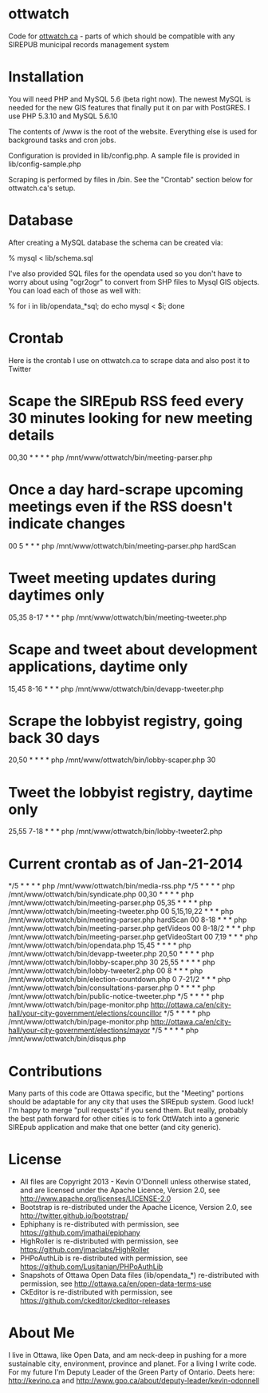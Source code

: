 ottwatch
========

Code for <a href="http://ottwatch.ca">ottwatch.ca</a> - parts of which should be compatible with any SIREPUB municipal records management system

Installation
============

You will need PHP and MySQL 5.6 (beta right now). The newest MySQL is needed for the new GIS features that
finally put it on par with PostGRES. I use PHP 5.3.10 and MySQL 5.6.10

The contents of /www is the root of the website. Everything else is used for background tasks and cron jobs.

Configuration is provided in lib/config.php. A sample file is provided in lib/config-sample.php

Scraping is performed by files in /bin. See the "Crontab" section below for ottwatch.ca's setup.

Database
========

After creating a MySQL database the schema can be created via:

  % mysql < lib/schema.sql

I've also provided SQL files for the opendata used so you don't have to worry about using "ogr2ogr" to convert from
SHP files to Mysql GIS objects. You can load each of those as well with:

  % for i in lib/opendata_*sql; do echo mysql < $i; done

Crontab
=======

Here is the crontab I use on ottwatch.ca to scrape data and also post it to Twitter

  # Scape the SIREpub RSS feed every 30 minutes looking for new meeting details
  
  00,30 * * * * php /mnt/www/ottwatch/bin/meeting-parser.php
  
  # Once a day hard-scrape upcoming meetings even if the RSS doesn't indicate changes
  
  00 5 * * * php /mnt/www/ottwatch/bin/meeting-parser.php hardScan
  
  # Tweet meeting updates during daytimes only
  
  05,35 8-17 * * * php /mnt/www/ottwatch/bin/meeting-tweeter.php
  
  # Scape and tweet about development applications, daytime only
  
  15,45 8-16 * * * php /mnt/www/ottwatch/bin/devapp-tweeter.php
  
  # Scrape the lobbyist registry, going back 30 days
  
  20,50 * * * * php /mnt/www/ottwatch/bin/lobby-scaper.php 30
  
  # Tweet the lobbyist registry, daytime only
  
  25,55 7-18 * * * php /mnt/www/ottwatch/bin/lobby-tweeter2.php


  # Current crontab as of Jan-21-2014
  */5 * * * * php /mnt/www/ottwatch/bin/media-rss.php
  */5 * * * * php /mnt/www/ottwatch/bin/syndicate.php
  00,30 * * * * php /mnt/www/ottwatch/bin/meeting-parser.php
  05,35 * * * * php /mnt/www/ottwatch/bin/meeting-tweeter.php
  00 5,15,19,22 * * * php /mnt/www/ottwatch/bin/meeting-parser.php hardScan
  00 8-18 * * * php /mnt/www/ottwatch/bin/meeting-parser.php getVideos
  00 8-18/2 * * * php /mnt/www/ottwatch/bin/meeting-parser.php getVideoStart
  00 7,19 * * * php /mnt/www/ottwatch/bin/opendata.php 
  15,45 * * * * php /mnt/www/ottwatch/bin/devapp-tweeter.php
  20,50 * * * * php /mnt/www/ottwatch/bin/lobby-scaper.php 30
  25,55 * * * * php /mnt/www/ottwatch/bin/lobby-tweeter2.php
  00 8 * * * php /mnt/www/ottwatch/bin/election-countdown.php
  0 7-21/2 * * * php /mnt/www/ottwatch/bin/consultations-parser.php
  0 * * * * php /mnt/www/ottwatch/bin/public-notice-tweeter.php 
  */5 * * * * php /mnt/www/ottwatch/bin/page-monitor.php http://ottawa.ca/en/city-hall/your-city-government/elections/councillor
  */5 * * * * php /mnt/www/ottwatch/bin/page-monitor.php http://ottawa.ca/en/city-hall/your-city-government/elections/mayor
  */5 * * * * php /mnt/www/ottwatch/bin/disqus.php

Contributions
=============

Many parts of this code are Ottawa specific, but the "Meeting" portions should be adaptable for any city that 
uses the SIREpub system. Good luck! I'm happy to merge "pull requests" if you send them. But really, probably
the best path forward for other cities is to fork OttWatch into a generic SIREpub application and make that
one better (and city generic).

License
=======

* All files are Copyright 2013 - Kevin O'Donnell unless otherwise stated, and are licensed under the Apache Licence, Version 2.0, see http://www.apache.org/licenses/LICENSE-2.0
* Bootstrap is re-distributed under the Apache Licence, Version 2.0, see http://twitter.github.io/bootstrap/
* Ephiphany is re-distributed with permission, see https://github.com/jmathai/epiphany
* HighRoller is re-distributed with permission, see https://github.com/jmaclabs/HighRoller
* PHPoAuthLib is re-distributed with permission, see https://github.com/Lusitanian/PHPoAuthLib
* Snapshots of Ottawa Open Data files (lib/opendata_*) re-distributed with permission, see http://ottawa.ca/en/open-data-terms-use
* CkEditor is re-distributed with permission, see https://github.com/ckeditor/ckeditor-releases

About Me
========

I live in Ottawa, like Open Data, and am neck-deep in pushing for a more sustainable city, environment,
province and planet. For a living I write code. For my future I'm Deputy Leader of the Green Party 
of Ontario. Deets here: http://kevino.ca and http://www.gpo.ca/about/deputy-leader/kevin-odonnell


